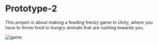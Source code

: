 # Prototype-2

This project is about making a feeding frenzy game in Unity, where you have to throw food to hungry animals that are rushing towards you.

![game](https://github.com/Miko7845/Unity-Learning-Projects/blob/Prototype-2/Untitled3.gif)
